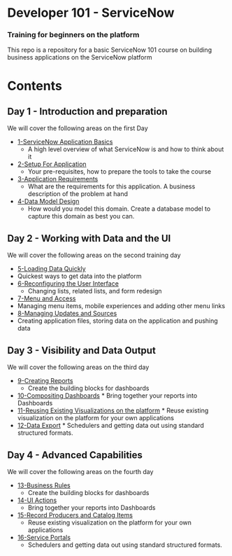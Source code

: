 # Developer 101 - ServiceNow
### Training for beginners on the platform
This  repo is a repository for a basic ServiceNow 101 course on building business applications on the ServiceNow platform

# Contents

## Day 1 - Introduction and preparation
We will cover the following areas on the first Day

* [1-ServiceNow Application Basics](./chap1/README.md)
  *  A high level overview of what ServiceNow is and how to think about it
* [2-Setup For Application](./chap2/README.md)
  *  Your pre-requisites, how to prepare the tools to take the course
* [3-Application Requirements](./chap3/README.md)
  *   What are the requirements for this application. A business description of the problem at hand
* [4-Data Model Design](./chap3/README.md)
  *  How would you model this domain. Create a database model to capture this domain as best you can.

## Day 2 - Working with Data and the UI
 We will cover the following areas on the second training day

 * [5-Loading Data Quickly](./chap5/README.md)
  *  Quickest ways to get data into the platform
 * [6-Reconfiguring the User Interface](./chap6/README.md)
   *  Changing lists, related lists, and form redesign
 * [7-Menu and Access](./chap7/README.md)
  *  Managing menu items, mobile experiences and adding other menu links
 * [8-Managing Updates and Sources](./chap8/README.md)
  *  Creating application files, storing data on the application and pushing data

## Day 3 - Visibility and Data Output
   We will cover the following areas on the third day

   * [9-Creating Reports](./chap9/README.md)
     *  Create the building blocks for dashboards
   * [10-Compositing  Dashboards](./chap10/README.md)
    *  Bring together your reports into Dashboards
   * [11-Reusing Existing Visualizations on the platform](./chap11/README.md)
    *  Reuse existing visualization on the platform for your own applications
   * [12-Data Export](./chap12/README.md)
    *  Schedulers and getting data out using standard structured formats.

## Day 4 - Advanced Capabilities
   We will cover the following areas on the fourth day

* [13-Business Rules](./chap13/README.md)
   *  Create the building blocks for dashboards
* [14-UI Actions](./chap14/README.md)
   *  Bring together your reports into Dashboards
* [15-Record Producers and Catalog Items](./chap15/README.md)
    *  Reuse existing visualization on the platform for your own applications
* [16-Service Portals](./chap16/README.md)
   *  Schedulers and getting data out using standard structured formats.
